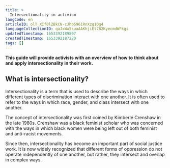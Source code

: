 ```yaml
---
title: >
  Intersectionality in activism
langCode: en
articleID: olT_XIf0lZBkCN-cJhb596iRnXzg1Og4
languageCollectionID: qaJxWu5suaAAKhjiEt782KyecmdWFkgi
updatedTimestamp: 1653392189807
createdTimestamp: 1653392187220
tags: []
---
```


**This guide will provide activists with an overview of how to think about and apply intersectionality in their work.**

## What is intersectionality?

Intersectionality is a term that is used to describe the ways in which different types of discrimination interact with one another. It is often used to refer to the ways in which race, gender, and class intersect with one another.

The concept of intersectionality was first coined by Kimberlé Crenshaw in the late 1980s. Crenshaw was a black feminist scholar who was concerned with the ways in which black women were being left out of both feminist and anti-racist movements.

Since then, intersectionality has become an important part of social justice work. It is now widely recognized that different forms of oppression do not operate independently of one another, but rather, they intersect and overlap in complex ways.